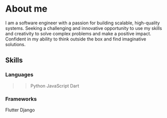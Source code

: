 # About me

I am a software engineer with a passion for building scalable, high-quality systems. Seeking a challenging and innovative opportunity to use my skills and creativity to solve complex problems and make a positive impact. Confident in my ability to think outside the box and find imaginative solutions.


## Skills

### Languages

>> Python
>> JavaScript
Dart

### Frameworks

Flutter
Django

